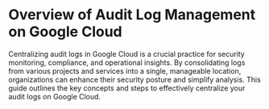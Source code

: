 # Overview of Audit Log Management on Google Cloud

Centralizing audit logs in Google Cloud is a crucial practice for security monitoring, compliance, and operational insights. By consolidating logs from various projects and services into a single, manageable location, organizations can enhance their security posture and simplify analysis. This guide outlines the key concepts and steps to effectively centralize your audit logs on Google Cloud.

